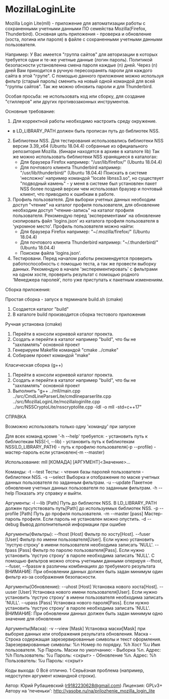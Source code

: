 # MozillaLoginLite

Mozilla Login Lite(mll) - приложение для автоматизации работы с сохраненными
учетными данными ПО семейства Mozilla(Firefox, Thunderbird).
Основная цель приложения - проверка и обновление (хоста, логина или пароля) 
в файле с сохраненными учетными данными пользователя.

Например: У Вас имеется "группа сайтов" для авторизации в которых требуется
одни и те-же учетные данные (логин пароль). Политикой безопасности установленна
смена пароля каждые (n) дней. Через (n) дней Вам приходится в ручную пересохранять
пароли для каждого сайта в этой "групе".
С помощью данного приложение можно используя фильтр (старый пароль) сменить на новый
одной командой для всей "группы сайтов". Так же можно обновить пароли и для Thunderbird.

Особая просьба: не использовать код или сборку, для создание "стиллеров" или других
противозаконных инструментов.

Основные требование:

1. Для корректной работы необходимо настроить среду окружение.
  - в LD_LIBRARY_PATH должен быть прописан путь до библиотек NSS.
2. Библиотеки NSS.
     Для тестирования использовались библиотеки  NSS версии 3.39_x64 (Ubuntu 18.04.4) собранные из
   официального репозитория Mozilla. (бинари находятся в архиве в каталоге lib)
   Так же можно использовать библиотеки NSS хранящиеся в каталогах:
     - Для браузера Firefox например: "/usr/lib/firefox/" (Ubuntu 18.04.4)
     - Для почтового клиента Thunderbird например: "/usr/lib/thunderbird/" (Ubuntu 18.04.4)
   Поискать в системе 'несложно' например командой "locate libnss3.so", но существует
   "подводный камень" - у меня в системе был установлен пакет NSS более поздней версии чем 
   использовал браузер и почтовый клиент, что приводило к ошибкам в работе.
3. Профиль пользователя.
     Для выборки учетных данных необходим доступ "чтение" на каталог профиля пользователя,
   для обновление необходим доступ "чтение-запись" на каталог профиля пользователя.
     Рекомендую перед 'эксперементами' на обновление скопировать файл 'logins.json'
   из каталога профиля пользователя в 'укромное место'. 
   Профиль пользователя можно найти:
     - Для браузера Firefox например: "~/.mozilla/firefox/" (Ubuntu 18.04.4)
     - Для почтового клиента Thunderbird например: "~/.thunderbird/" (Ubuntu 18.04.4)
     - Поиском файла 'logins.json'.
4. Тестировани.
     Перед началом работы рекомендуется проверить работоспособность с помощью теста,
   а так же провести выборку данных.
     Рекомендую в начале 'эксперементировать' с фильтрами на одном хосте, проверить
   результат с помощью родного 'Менеджера паролей', пото уже приступать к пакетным изменениям.


Сборка приложения:

  Простая сборка - запуск в терминале build.sh (cmake)

   1. Создается каталог "build"
   2. В каталоге build производится сборка тестового приложения

  Ручная установка (cmake)
   1. Перейти в консоли корневой каталог проекта.
   2. Создать и перейти в каталог например "build", что бы не "захламлять" основной проект
   3. Генерируем Makefile командой "cmake ../cmake"
   4. Собираем проект командой "make"

  Класическая сборка (g++)
   1. Перейти в консоли корневой каталог проекта.
   2. Создать и перейти в каталог например "build", что бы не "захламлять" основной проект
   3. Выполнить "g++ ../mll/main.cpp ../src/CmdLineParserLite/cmdlineparserlite.cpp ../src/MozillaLoginLite/mozillaloginlite.cpp ../src/NSSCryptoLite/nsscryptolite.cpp -ldl -o mll -std=c++17"



СПРАВКА

Возможно использовать только одну 'команду' при запуске

Для всех команд кроме '-h --help' требуется:
    - установить путь к библиотекам NSS(-l, --lib)
    - установить путь к библиотекам NSS(LD_LIBRARY_PATH)
    - путь к профилю пользователя(-p --profile)
    - мастер-пароль если установлен(-m --master)

Использование: mll [КОМАДА] [АРГУМЕНТ]<Значение>...

Команды:
    -t --test             Тесты:
                            - чтения базы паролей пользователя
                            - библиотеки NSS.
    -s --select           Выборка и отображение по маске учетных данных
                          пользователя по заданным фильтрам.
    -u --update           Пакетное обновление  учетных данных пользователя
                          по заданным фильтрам.
    -h --help             Показать эту справку и выйти.

Аргументы:
    -l --lib [Path]       Путь до библиотек NSS.
                          В LD_LIBRARY_PATH должен прсутствовать путь[Path]
                          до используемых библиотек NSS.
    -p --profile [Path]   Путь до профиля пользователя.
    -m --master [pass]    Мастер-пароль профиля.
                          Если пароль не установлен можно опустить.
    -d --debug            Вывод дополнительной информации при ошибке

Аргументы(Фильтры):
    --fhost [Host]        Фильтр по хосту[Host].
    --fuser [User]        Фильтр по имени пользователя[User].
                          Если нужно установить 'пустую строку'
                          в имени пользователя необходима записать 'NULL'.
    --fpass [Pass]        Фильтр по паролю пользователя[Pass].
                          Если нужно установить 'пустую строку'
                          в пароле необходима записать 'NULL'.
С помощью фильтров можно отсечь учетными данными оперируя --fhost,
--fuser, --fpassw в различны комбинациях до требуемого результата
ВНИМАНИЕ: При обновлении данных должен быть задан минимум один фильтр
из-за соображения безопасности.

Аргументы(Обновление):
    --uhost [Host]        Установка нового хоста[Host].
    --uuser [User]        Установка нового имени пользователя[User].
                          Если нужно установить 'пустую строку'
                          в имени пользователя необходима записать 'NULL'.
    --upass [Pass]        Установка нового пароля[Pass].
                          Если нужно установить 'пустую строку'
                          в пароле необходима записать 'NULL'.
ВНИМАНИЕ: При обновлении данных должен быть задан минимум одно значение
для обновления

Аргументы(Маска):
    -v --view [Mask]      Установка маски[Mask] при выборке данных
                          или отображения результата обновления.
Маска - Строка содержащая зарезервированные символы и текст оформления.
Зарезервированные символы:
    %n                    Номер по порядку.
    %h                    Хост
    %u                    Имя пользователя.
    %p                    Пароль.
Маски по умолчанию:
    - Выборка             %n. Адрес: %h Пользователь: %u Пароль: <скрыт>
    - Обновление          %n. Адрес: %h Пользователь: %u Пароль: <скрыт>

Коды выхода:
    0                    Всё отлично.
    1                    Серьёзная проблема (например, недоступен аргумент
                         командной строки).

Автор:                    Юрий Рубашевский (r9182230628@gmail.com)
Лицензия:                 GPLv3+
Автору на 'печеньки':     http://yasobe.ru/na/prilozhenie_mozilla_login_lite
